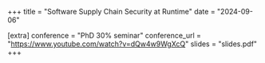 +++
title = "Software Supply Chain Security at Runtime"
date = "2024-09-06"

[extra]
conference = "PhD 30% seminar"
conference_url = "https://www.youtube.com/watch?v=dQw4w9WgXcQ"
slides = "slides.pdf"
+++
